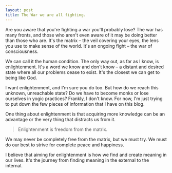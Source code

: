```yaml
---
layout: post
title: The War we are all fighting.
---
```


Are you aware that you're fighting a war you'll probably lose? The war has many fronts, and those who aren't even aware of it may be doing better than those who are. It's the matrix – the veil covering your eyes, the lens you use to make sense of the world. It's an ongoing fight – the war of consciousness.

We can call it the human condition. The only way out, as far as I know, is enlightenment. It's a word we know and don't know – a distant and desired state where all our problems cease to exist. It's the closest we can get to being like God.

I want enlightenment, and I'm sure you do too. But how do we reach this unknown, unreachable state? Do we have to become monks or lose ourselves in yogic practices? Frankly, I don't know. For now, I'm just trying to put down the few pieces of information that I have on this blog.

One thing about enlightenment is that acquiring more knowledge can be an advantage or the very thing that distracts us from it.

> Enlightenment is freedom from the matrix.

We may never be completely free from the matrix, but we must try. We must do our best to strive for complete peace and happiness.

I believe that aiming for enlightenment is how we find and create meaning in our lives. It's the journey from finding meaning in the external to the internal.